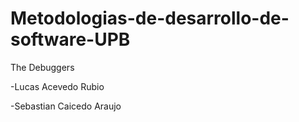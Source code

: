 # Metodologias-de-desarrollo-de-software-UPB

The Debuggers

-Lucas Acevedo Rubio

-Sebastian Caicedo Araujo
